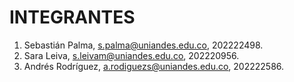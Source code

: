 # INTEGRANTES
1. Sebastián Palma, s.palma@uniandes.edu.co, 202222498.
1. Sara Leiva, s.leivam@uniandes.edu.co, 202220956.
1. Andrés Rodríguez, a.rodiguezs@uniandes.edu.co, 202222586.